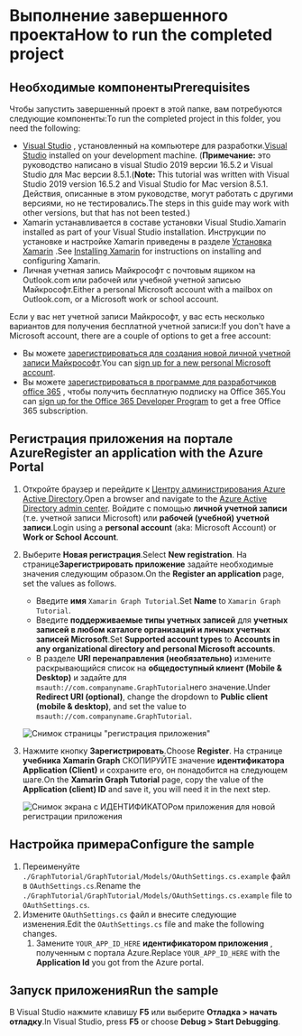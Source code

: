# <a name="how-to-run-the-completed-project"></a><span data-ttu-id="70f6c-101">Выполнение завершенного проекта</span><span class="sxs-lookup"><span data-stu-id="70f6c-101">How to run the completed project</span></span>

## <a name="prerequisites"></a><span data-ttu-id="70f6c-102">Необходимые компоненты</span><span class="sxs-lookup"><span data-stu-id="70f6c-102">Prerequisites</span></span>

<span data-ttu-id="70f6c-103">Чтобы запустить завершенный проект в этой папке, вам потребуются следующие компоненты:</span><span class="sxs-lookup"><span data-stu-id="70f6c-103">To run the completed project in this folder, you need the following:</span></span>

- <span data-ttu-id="70f6c-104">[Visual Studio](https://visualstudio.microsoft.com/vs/) , установленный на компьютере для разработки.</span><span class="sxs-lookup"><span data-stu-id="70f6c-104">[Visual Studio](https://visualstudio.microsoft.com/vs/) installed on your development machine.</span></span> <span data-ttu-id="70f6c-105">(**Примечание:** это руководство написано в visual Studio 2019 версии 16.5.2 и Visual Studio для Mac версии 8.5.1.</span><span class="sxs-lookup"><span data-stu-id="70f6c-105">(**Note:** This tutorial was written with Visual Studio 2019 version 16.5.2 and Visual Studio for Mac version 8.5.1.</span></span> <span data-ttu-id="70f6c-106">Действия, описанные в этом руководстве, могут работать с другими версиями, но не тестировались.</span><span class="sxs-lookup"><span data-stu-id="70f6c-106">The steps in this guide may work with other versions, but that has not been tested.)</span></span>
- <span data-ttu-id="70f6c-107">Xamarin устанавливается в составе установки Visual Studio.</span><span class="sxs-lookup"><span data-stu-id="70f6c-107">Xamarin installed as part of your Visual Studio installation.</span></span> <span data-ttu-id="70f6c-108">Инструкции по установке и настройке Xamarin приведены в разделе [Установка Xamarin](https://docs.microsoft.com/xamarin/cross-platform/get-started/installation) .</span><span class="sxs-lookup"><span data-stu-id="70f6c-108">See [Installing Xamarin](https://docs.microsoft.com/xamarin/cross-platform/get-started/installation) for instructions on installing and configuring Xamarin.</span></span>
- <span data-ttu-id="70f6c-109">Личная учетная запись Майкрософт с почтовым ящиком на Outlook.com или рабочей или учебной учетной записью Майкрософт.</span><span class="sxs-lookup"><span data-stu-id="70f6c-109">Either a personal Microsoft account with a mailbox on Outlook.com, or a Microsoft work or school account.</span></span>

<span data-ttu-id="70f6c-110">Если у вас нет учетной записи Майкрософт, у вас есть несколько вариантов для получения бесплатной учетной записи:</span><span class="sxs-lookup"><span data-stu-id="70f6c-110">If you don't have a Microsoft account, there are a couple of options to get a free account:</span></span>

- <span data-ttu-id="70f6c-111">Вы можете [зарегистрироваться для создания новой личной учетной записи Майкрософт](https://signup.live.com/signup?wa=wsignin1.0&rpsnv=12&ct=1454618383&rver=6.4.6456.0&wp=MBI_SSL_SHARED&wreply=https://mail.live.com/default.aspx&id=64855&cbcxt=mai&bk=1454618383&uiflavor=web&uaid=b213a65b4fdc484382b6622b3ecaa547&mkt=E-US&lc=1033&lic=1).</span><span class="sxs-lookup"><span data-stu-id="70f6c-111">You can [sign up for a new personal Microsoft account](https://signup.live.com/signup?wa=wsignin1.0&rpsnv=12&ct=1454618383&rver=6.4.6456.0&wp=MBI_SSL_SHARED&wreply=https://mail.live.com/default.aspx&id=64855&cbcxt=mai&bk=1454618383&uiflavor=web&uaid=b213a65b4fdc484382b6622b3ecaa547&mkt=E-US&lc=1033&lic=1).</span></span>
- <span data-ttu-id="70f6c-112">Вы можете [зарегистрироваться в программе для разработчиков office 365](https://developer.microsoft.com/office/dev-program) , чтобы получить бесплатную подписку на Office 365.</span><span class="sxs-lookup"><span data-stu-id="70f6c-112">You can [sign up for the Office 365 Developer Program](https://developer.microsoft.com/office/dev-program) to get a free Office 365 subscription.</span></span>

## <a name="register-an-application-with-the-azure-portal"></a><span data-ttu-id="70f6c-113">Регистрация приложения на портале Azure</span><span class="sxs-lookup"><span data-stu-id="70f6c-113">Register an application with the Azure Portal</span></span>

1. <span data-ttu-id="70f6c-114">Откройте браузер и перейдите к [Центру администрирования Azure Active Directory](https://aad.portal.azure.com).</span><span class="sxs-lookup"><span data-stu-id="70f6c-114">Open a browser and navigate to the [Azure Active Directory admin center](https://aad.portal.azure.com).</span></span> <span data-ttu-id="70f6c-115">Войдите с помощью **личной учетной записи** (т.е. учетной записи Microsoft) или **рабочей (учебной) учетной записи**.</span><span class="sxs-lookup"><span data-stu-id="70f6c-115">Login using a **personal account** (aka: Microsoft Account) or **Work or School Account**.</span></span>

1. <span data-ttu-id="70f6c-116">Выберите **Новая регистрация**.</span><span class="sxs-lookup"><span data-stu-id="70f6c-116">Select **New registration**.</span></span> <span data-ttu-id="70f6c-117">На странице**Зарегистрировать приложение** задайте необходимые значения следующим образом.</span><span class="sxs-lookup"><span data-stu-id="70f6c-117">On the **Register an application** page, set the values as follows.</span></span>

    - <span data-ttu-id="70f6c-118">Введите **имя** `Xamarin Graph Tutorial`.</span><span class="sxs-lookup"><span data-stu-id="70f6c-118">Set **Name** to `Xamarin Graph Tutorial`.</span></span>
    - <span data-ttu-id="70f6c-119">Введите **поддерживаемые типы учетных записей** для **учетных записей в любом каталоге организаций и личных учетных записей Microsoft**.</span><span class="sxs-lookup"><span data-stu-id="70f6c-119">Set **Supported account types** to **Accounts in any organizational directory and personal Microsoft accounts**.</span></span>
    - <span data-ttu-id="70f6c-120">В разделе **URI перенаправления (необязательно)** измените раскрывающийся список на **общедоступный клиент (Mobile & Desktop)** и задайте для `msauth://com.companyname.GraphTutorial`него значение.</span><span class="sxs-lookup"><span data-stu-id="70f6c-120">Under **Redirect URI (optional)**, change the dropdown to **Public client (mobile & desktop)**, and set the value to `msauth://com.companyname.GraphTutorial`.</span></span>

    ![Снимок страницы "регистрация приложения"](../../tutorial/images/aad-register-an-app.png)

1. <span data-ttu-id="70f6c-122">Нажмите кнопку **Зарегистрировать**.</span><span class="sxs-lookup"><span data-stu-id="70f6c-122">Choose **Register**.</span></span> <span data-ttu-id="70f6c-123">На странице **учебника Xamarin Graph** СКОПИРУЙТЕ значение **идентификатора Application (Client)** и сохраните его, он понадобится на следующем шаге.</span><span class="sxs-lookup"><span data-stu-id="70f6c-123">On the **Xamarin Graph Tutorial** page, copy the value of the **Application (client) ID** and save it, you will need it in the next step.</span></span>

    ![Снимок экрана с ИДЕНТИФИКАТОРом приложения для новой регистрации приложения](../../tutorial/images/aad-application-id.png)

## <a name="configure-the-sample"></a><span data-ttu-id="70f6c-125">Настройка примера</span><span class="sxs-lookup"><span data-stu-id="70f6c-125">Configure the sample</span></span>

1. <span data-ttu-id="70f6c-126">Переименуйте `./GraphTutorial/GraphTutorial/Models/OAuthSettings.cs.example` файл в `OAuthSettings.cs`.</span><span class="sxs-lookup"><span data-stu-id="70f6c-126">Rename the `./GraphTutorial/GraphTutorial/Models/OAuthSettings.cs.example` file to `OAuthSettings.cs`.</span></span>
1. <span data-ttu-id="70f6c-127">Измените `OAuthSettings.cs` файл и внесите следующие изменения.</span><span class="sxs-lookup"><span data-stu-id="70f6c-127">Edit the `OAuthSettings.cs` file and make the following changes.</span></span>
    1. <span data-ttu-id="70f6c-128">Замените `YOUR_APP_ID_HERE` **идентификатором приложения** , полученным с портала Azure.</span><span class="sxs-lookup"><span data-stu-id="70f6c-128">Replace `YOUR_APP_ID_HERE` with the **Application Id** you got from the Azure portal.</span></span>

## <a name="run-the-sample"></a><span data-ttu-id="70f6c-129">Запуск приложения</span><span class="sxs-lookup"><span data-stu-id="70f6c-129">Run the sample</span></span>

<span data-ttu-id="70f6c-130">В Visual Studio нажмите клавишу **F5** или выберите **Отладка > начать отладку**.</span><span class="sxs-lookup"><span data-stu-id="70f6c-130">In Visual Studio, press **F5** or choose **Debug > Start Debugging**.</span></span>
